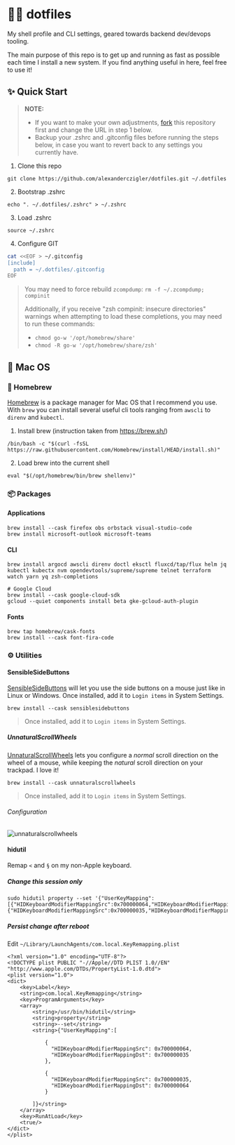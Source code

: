 # 🧑‍💻 dotfiles

My shell profile and CLI settings, geared towards backend dev/devops tooling.

The main purpose of this repo is to get up and running as fast as possible each time I install a new system. If you find anything useful in here, feel free to use it!

## ✨ Quick Start

> **NOTE:**
> - If you want to make your own adjustments, [fork](https://github.com/alexanderczigler/dotfiles/fork) this repository first and change the URL in step 1 below.
> - Backup your .zshrc and .gitconfig files before running the steps below, in case you want to revert back to any settings you currently have.

1. Clone this repo
  ```shell
  git clone https://github.com/alexanderczigler/dotfiles.git ~/.dotfiles
  ```
2. Bootstrap .zshrc
  ```shell
  echo ". ~/.dotfiles/.zshrc" > ~/.zshrc
  ```
3. Load .zshrc
  ```shell
  source ~/.zshrc
  ```
4. Configure GIT
  ```bash
  cat <<EOF > ~/.gitconfig
  [include]
    path = ~/.dotfiles/.gitconfig
  EOF
  ```

> You may need to force rebuild `zcompdump`:
> `rm -f ~/.zcompdump; compinit`
> 
> Additionally, if you receive "zsh compinit: insecure directories" warnings when attempting to load these completions, you may need to run these commands:
> - `chmod go-w '/opt/homebrew/share'`
> - `chmod -R go-w '/opt/homebrew/share/zsh'`

## 🍏 Mac OS

### 🍺 Homebrew

[Homebrew](https://brew.sh/) is a package manager for Mac OS that I recommend you use. With `brew` you can install several useful cli tools ranging from `awscli` to `direnv` and `kubectl`.

1. Install brew (instruction taken from https://brew.sh/)
  ```shell
  /bin/bash -c "$(curl -fsSL https://raw.githubusercontent.com/Homebrew/install/HEAD/install.sh)"
  ```
2. Load brew into the current shell
  ```shell
  eval "$(/opt/homebrew/bin/brew shellenv)"
  ```

### 📦 Packages

#### Applications

```shell
brew install --cask firefox obs orbstack visual-studio-code
brew install microsoft-outlook microsoft-teams
```

#### CLI

```shell
brew install argocd awscli direnv doctl eksctl fluxcd/tap/flux helm jq kubectl kubectx nvm opendevtools/supreme/supreme telnet terraform watch yarn yq zsh-completions

# Google Cloud
brew install --cask google-cloud-sdk
gcloud --quiet components install beta gke-gcloud-auth-plugin
```

#### Fonts
```shell
brew tap homebrew/cask-fonts
brew install --cask font-fira-code
```

### ⚙️ Utilities

#### SensibleSideButtons

[SensibleSideButtons](https://sensible-side-buttons.archagon.net) will let you use the side buttons on a mouse just like in Linux or Windows. Once installed, add it to `Login items` in System Settings.

```shell
brew install --cask sensiblesidebuttons
```

> Once installed, add it to `Login items` in System Settings.

##### UnnaturalScrollWheels

[UnnaturalScrollWheels](https://github.com/ther0n/UnnaturalScrollWheels) lets you configure a _normal_ scroll direction on the wheel of a mouse, while keeping the _natural_ scroll direction on your trackpad. I love it!

```shell
brew install --cask unnaturalscrollwheels
```

> Once installed, add it to `Login items` in System Settings.

###### Configuration

![unnaturalscrollwheels](https://github.com/alexanderczigler/dotfiles/assets/3116043/b9b52edc-c7ea-4bcc-82ad-a66676784150)

#### hidutil

Remap `<` and `§` on my non-Apple keyboard.

##### Change this session only

```shell
sudo hidutil property --set '{"UserKeyMapping":[{"HIDKeyboardModifierMappingSrc":0x700000064,"HIDKeyboardModifierMappingDst":0x700000035},{"HIDKeyboardModifierMappingSrc":0x700000035,"HIDKeyboardModifierMappingDst":0x700000064}]}'
```

##### Persist change after reboot

Edit `~/Library/LaunchAgents/com.local.KeyRemapping.plist`

```
<?xml version="1.0" encoding="UTF-8"?>
<!DOCTYPE plist PUBLIC "-//Apple//DTD PLIST 1.0//EN" "http://www.apple.com/DTDs/PropertyList-1.0.dtd">
<plist version="1.0">
<dict>
    <key>Label</key>
    <string>com.local.KeyRemapping</string>
    <key>ProgramArguments</key>
    <array>
        <string>/usr/bin/hidutil</string>
        <string>property</string>
        <string>--set</string>
        <string>{"UserKeyMapping":[

            {
              "HIDKeyboardModifierMappingSrc": 0x700000064,
              "HIDKeyboardModifierMappingDst": 0x700000035
            },

            {
              "HIDKeyboardModifierMappingSrc": 0x700000035,
              "HIDKeyboardModifierMappingDst": 0x700000064
            }

        ]}</string>
    </array>
    <key>RunAtLoad</key>
    <true/>
</dict>
</plist>
```
